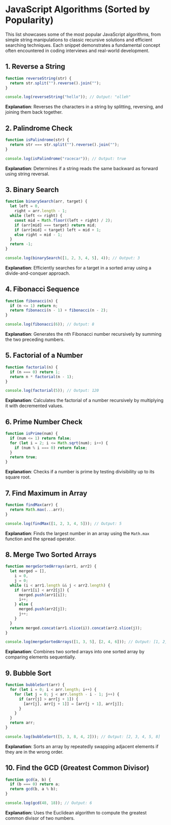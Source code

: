 # JavaScript Algorithms (Sorted by Popularity)

This list showcases some of the most popular JavaScript algorithms, from simple string manipulations to classic recursive solutions and efficient searching techniques. Each snippet demonstrates a fundamental concept often encountered in coding interviews and real-world development.

## 1. Reverse a String

```js
function reverseString(str) {
  return str.split("").reverse().join("");
}

console.log(reverseString("hello")); // Output: "olleh"
```

**Explanation**: Reverses the characters in a string by splitting, reversing, and joining them back together.

## 2. Palindrome Check

```js
function isPalindrome(str) {
  return str === str.split("").reverse().join("");
}

console.log(isPalindrome("racecar")); // Output: true
```

**Explanation**: Determines if a string reads the same backward as forward using string reversal.

## 3. Binary Search

```js
function binarySearch(arr, target) {
  let left = 0,
    right = arr.length - 1;
  while (left <= right) {
    const mid = Math.floor((left + right) / 2);
    if (arr[mid] === target) return mid;
    if (arr[mid] < target) left = mid + 1;
    else right = mid - 1;
  }
  return -1;
}

console.log(binarySearch([1, 2, 3, 4, 5], 4)); // Output: 3
```

**Explanation**: Efficiently searches for a target in a sorted array using a divide-and-conquer approach.

## 4. Fibonacci Sequence

```js
function fibonacci(n) {
  if (n <= 1) return n;
  return fibonacci(n - 1) + fibonacci(n - 2);
}

console.log(fibonacci(6)); // Output: 8
```

**Explanation**: Generates the nth Fibonacci number recursively by summing the two preceding numbers.

## 5. Factorial of a Number

```js
function factorial(n) {
  if (n === 0) return 1;
  return n * factorial(n - 1);
}

console.log(factorial(5)); // Output: 120
```

**Explanation**: Calculates the factorial of a number recursively by multiplying it with decremented values.

## 6. Prime Number Check

```js
function isPrime(num) {
  if (num <= 1) return false;
  for (let i = 2; i <= Math.sqrt(num); i++) {
    if (num % i === 0) return false;
  }
  return true;
}
```

**Explanation**: Checks if a number is prime by testing divisibility up to its square root.

## 7. Find Maximum in Array

```js
function findMax(arr) {
  return Math.max(...arr);
}

console.log(findMax([1, 2, 3, 4, 5])); // Output: 5
```

**Explanation**: Finds the largest number in an array using the `Math.max` function and the spread operator.

## 8. Merge Two Sorted Arrays

```js
function mergeSortedArrays(arr1, arr2) {
  let merged = [],
    i = 0,
    j = 0;
  while (i < arr1.length && j < arr2.length) {
    if (arr1[i] < arr2[j]) {
      merged.push(arr1[i]);
      i++;
    } else {
      merged.push(arr2[j]);
      j++;
    }
  }
  return merged.concat(arr1.slice(i)).concat(arr2.slice(j));
}

console.log(mergeSortedArrays([1, 3, 5], [2, 4, 6])); // Output: [1, 2, 3, 4, 5, 6]
```

**Explanation**: Combines two sorted arrays into one sorted array by comparing elements sequentially.

## 9. Bubble Sort

```js
function bubbleSort(arr) {
  for (let i = 0; i < arr.length; i++) {
    for (let j = 0; j < arr.length - i - 1; j++) {
      if (arr[j] > arr[j + 1]) {
        [arr[j], arr[j + 1]] = [arr[j + 1], arr[j]];
      }
    }
  }
  return arr;
}

console.log(bubbleSort([5, 3, 8, 4, 2])); // Output: [2, 3, 4, 5, 8]
```

**Explanation**: Sorts an array by repeatedly swapping adjacent elements if they are in the wrong order.

## 10. Find the GCD (Greatest Common Divisor)

```js
function gcd(a, b) {
  if (b === 0) return a;
  return gcd(b, a % b);
}

console.log(gcd(48, 18)); // Output: 6
```

**Explanation:** Uses the Euclidean algorithm to compute the greatest common divisor of two numbers.
